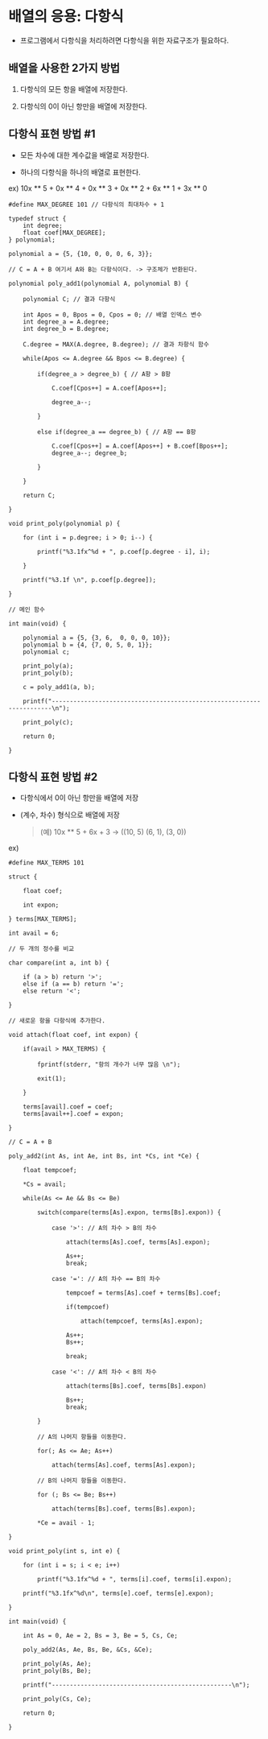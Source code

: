 # 배열의 응용: 다항식

- 프로그램에서 다항식을 처리하려면 다항식을 위한 자료구조가 필요하다.

## 배열을 사용한 2가지 방법

1. 다항식의 모든 항을 배열에 저장한다.

2. 다항식의 0이 아닌 항만을 배열에 저장한다.


## 다항식 표현 방법 #1

- 모든 차수에 대한 계수값을 배열로 저장한다.

- 하나의 다항식을 하나의 배열로 표현한다.


ex) 10x ** 5 + 0x ** 4 + 0x ** 3 + 0x ** 2 + 6x ** 1 + 3x ** 0

    #define MAX_DEGREE 101 // 다항식의 최대차수 + 1

    typedef struct {
        int degree;
        float coef[MAX_DEGREE];
    } polynomial;

    polynomial a = {5, {10, 0, 0, 0, 6, 3}};

    // C = A + B 여기서 A와 B는 다항식이다. -> 구조체가 반환된다.

    polynomial poly_add1(polynomial A, polynomial B) {

        polynomial C; // 결과 다항식

        int Apos = 0, Bpos = 0, Cpos = 0; // 배열 인덱스 변수
        int degree_a = A.degree;
        int degree_b = B.degree;

        C.degree = MAX(A.degree, B.degree); // 결과 차항식 함수 

        while(Apos <= A.degree && Bpos <= B.degree) {

            if(degree_a > degree_b) { // A항 > B항

                C.coef[Cpos++] = A.coef[Apos++];

                degree_a--;

            }

            else if(degree_a == degree_b) { // A항 == B항
            
                C.coef[Cpos++] = A.coef[Apos++] + B.coef[Bpos++];
                degree_a--; degree_b;

            }

        }

        return C;

    }

    void print_poly(polynomial p) {

        for (int i = p.degree; i > 0; i--) {

            printf("%3.1fx^%d + ", p.coef[p.degree - i], i);

        }

        printf("%3.1f \n", p.coef[p.degree]);

    }

    // 메인 함수

    int main(void) {

        polynomial a = {5, {3, 6,  0, 0, 0, 10}};
        polynomial b = {4, {7, 0, 5, 0, 1}};
        polynomial c;

        print_poly(a);
        print_poly(b);

        c = poly_add1(a, b);

        printf("----------------------------------------------------------------------\n");

        print_poly(c);

        return 0;

    }


## 다항식 표현 방법 #2

- 다항식에서 0이 아닌 항만을 배열에 저장

- (계수, 차수) 형식으로 배열에 저장
    > (예) 10x ** 5 + 6x + 3 -> ((10, 5) (6, 1), (3, 0))


ex) 

    #define MAX_TERMS 101

    struct {

        float coef;

        int expon;

    } terms[MAX_TERMS];

    int avail = 6;

    // 두 개의 정수를 비교

    char compare(int a, int b) {

        if (a > b) return '>';
        else if (a == b) return '=';
        else return '<';

    }

    // 새로운 항을 다항식에 추가한다.

    void attach(float coef, int expon) {

        if(avail > MAX_TERMS) {

            fprintf(stderr, "항의 개수가 너무 많음 \n");

            exit(1);

        }

        terms[avail].coef = coef;
        terms[avail++].coef = expon;

    }

    // C = A + B

    poly_add2(int As, int Ae, int Bs, int *Cs, int *Ce) {

        float tempcoef;

        *Cs = avail;

        while(As <= Ae && Bs <= Be) 

            switch(compare(terms[As].expon, terms[Bs].expon)) {

                case '>': // A의 차수 > B의 차수

                    attach(terms[As].coef, terms[As].expon);

                    As++;
                    break;

                case '=': // A의 차수 == B의 차수

                    tempcoef = terms[As].coef + terms[Bs].coef;

                    if(tempcoef)

                        attach(tempcoef, terms[As].expon);

                    As++;
                    Bs++;

                    break;

                case '<': // A의 차수 < B의 차수

                    attach(terms[Bs].coef, terms[Bs].expon)

                    Bs++;
                    break;

            }

            // A의 나머지 항들을 이동한다.

            for(; As <= Ae; As++) 

                attach(terms[As].coef, terms[As].expon);
            
            // B의 나머지 항들을 이동한다.

            for (; Bs <= Be; Bs++) 

                attach(terms[Bs].coef, terms[Bs].expon);

            *Ce = avail - 1;

    }

    void print_poly(int s, int e) {

        for (int i = s; i < e; i++) 

            printf("%3.1fx^%d + ", terms[i].coef, terms[i].expon);

        printf("%3.1fx^%d\n", terms[e].coef, terms[e].expon);

    }

    int main(void) {

        int As = 0, Ae = 2, Bs = 3, Be = 5, Cs, Ce;

        poly_add2(As, Ae, Bs, Be, &Cs, &Ce);

        print_poly(As, Ae);
        print_poly(Bs, Be);

        printf("--------------------------------------------------\n");

        print_poly(Cs, Ce);

        return 0;

    }